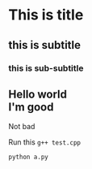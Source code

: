 # This is title
## this is subtitle
### this is sub-subtitle
Hello world <br>
I'm good
---
Not bad

Run this ```g++ test.cpp```
```
python a.py
```
